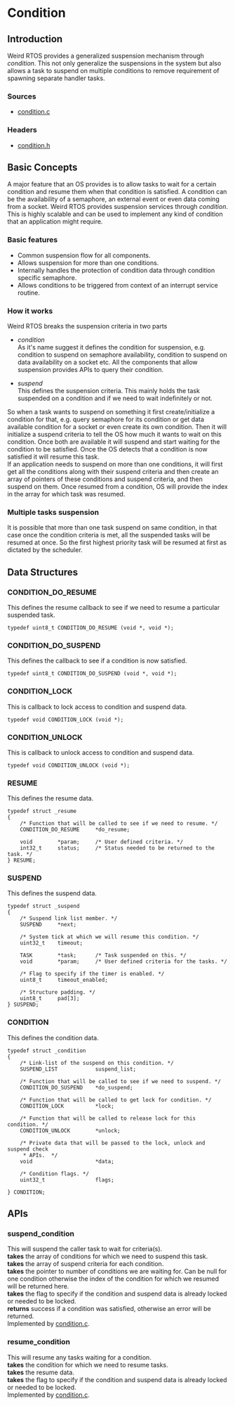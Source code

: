 Condition
=========
## Introduction
Weird RTOS provides a generalized suspension mechanism through *condition*. This not only generalize the suspensions in the system but also allows a task to suspend on multiple conditions to remove requirement of spawning separate handler tasks.

### Sources
- [condition.c](../../rtos/kernel/condition.c)

### Headers
- [condition.h](../../rtos/kernel/condition.h)

## Basic Concepts
A major feature that an OS provides is to allow tasks to wait for a certain condition and resume them when that condition is satisfied. A condition can be the availability of a semaphore, an external event or even data coming from a socket. Weird RTOS provides suspension services through *condition*. This is highly scalable and can be used to implement any kind of condition that an application might require.

### Basic features
- Common suspension flow for all components.
- Allows suspension for more than one conditions.
- Internally handles the protection of condition data through condition specific semaphore.
- Allows conditions to be triggered from context of an interrupt service routine.

### How it works
Weird RTOS breaks the suspension criteria in two parts

- *condition*  
As it's name suggest it defines the condition for suspension, e.g. condition to suspend on semaphore availability, condition to suspend on data availability on a socket etc. All the components that allow suspension provides APIs to query their condition.

- *suspend*  
This defines the suspension criteria. This mainly holds the task suspended on a condition and if we need to wait indefinitely or not.

So when a task wants to suspend on something it first create/initialize a condition for that, e.g. query semaphore for its condition or get data available condition for a socket or even create its own condition. Then it will initialize a suspend criteria to tell the OS how much it wants to wait on this condition. Once both are available it will suspend and start waiting for the condition to be satisfied. Once the OS detects that a condition is now satisfied it will resume this task.  
If an application needs to suspend on more than one conditions, it will first get all the conditions along with their suspend criteria and then create an array of pointers of these conditions and suspend criteria, and then suspend on them. Once resumed from a condition, OS will provide the index in the array for which task was resumed.

### Multiple tasks suspension
It is possible that more than one task suspend on same condition, in that case once the condition criteria is met, all the suspended tasks will be resumed at once. So the first highest priority task will be resumed at first as dictated by the scheduler.

## Data Structures
### CONDITION\_DO\_RESUME
This defines the resume callback to see if we need to resume a particular suspended task.

```
typedef uint8_t CONDITION_DO_RESUME (void *, void *);
```
### CONDITION\_DO\_SUSPEND
This defines the callback to see if a condition is now satisfied.

```
typedef uint8_t CONDITION_DO_SUSPEND (void *, void *);
```

### CONDITION\_LOCK
This is callback to lock access to condition and suspend data.

```
typedef void CONDITION_LOCK (void *);
```

### CONDITION\_UNLOCK
This is callback to unlock access to condition and suspend data.

```
typedef void CONDITION_UNLOCK (void *);
```

### RESUME
This defines the resume data.

```
typedef struct _resume
{
    /* Function that will be called to see if we need to resume. */
    CONDITION_DO_RESUME     *do_resume;

    void        *param;     /* User defined criteria. */
    int32_t     status;     /* Status needed to be returned to the task. */
} RESUME;
```

### SUSPEND
This defines the suspend data.

```
typedef struct _suspend
{
    /* Suspend link list member. */
    SUSPEND     *next;

    /* System tick at which we will resume this condition. */
    uint32_t    timeout;

    TASK        *task;      /* Task suspended on this. */
    void        *param;     /* User defined criteria for the tasks. */

    /* Flag to specify if the timer is enabled. */
    uint8_t     timeout_enabled;

    /* Structure padding. */
    uint8_t     pad[3];
} SUSPEND;
```

### CONDITION
This defines the condition data.

```
typedef struct _condition
{
    /* Link-list of the suspend on this condition. */
    SUSPEND_LIST            suspend_list;

    /* Function that will be called to see if we need to suspend. */
    CONDITION_DO_SUSPEND    *do_suspend;

    /* Function that will be called to get lock for condition. */
    CONDITION_LOCK          *lock;

    /* Function that will be called to release lock for this condition. */
    CONDITION_UNLOCK        *unlock;

    /* Private data that will be passed to the lock, unlock and suspend check
     * APIs.  */
    void                    *data;

    /* Condition flags. */
    uint32_t                flags;

} CONDITION;
```

## APIs
### suspend\_condition
This will suspend the caller task to wait for criteria(s).  
**takes** the array of conditions for which we need to suspend this task.  
**takes** the array of suspend criteria for each condition.  
**takes** the pointer to number of conditions we are waiting for. Can be null for one condition otherwise the index of the condition for which we resumed will be returned here.  
**takes** the flag to specify if the condition and suspend data is already locked or needed to be locked.  
**returns** success if a condition was satisfied, otherwise an error will be returned.  
Implemented by [condition.c](../../rtos/kernel/condition.c).

### resume\_condition
This will resume any tasks waiting for a condition.  
**takes** the condition for which we need to resume tasks.  
**takes** the resume data.  
**takes** the flag to specify if the condition and suspend data is already locked or needed to be locked.  
Implemented by [condition.c](../../rtos/kernel/condition.c).